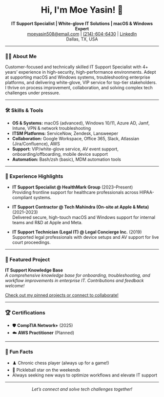 <!-- Moe Yasin's GitHub Profile README -->

<h1 align="center">Hi, I'm Moe Yasin! 👋</h1>
<p align="center">
  <b>IT Support Specialist | White-glove IT Solutions | macOS & Windows Expert</b><br>
  <a href="mailto:moeyasin508@email.com">moeyasin508@email.com</a> | 
  <a href="tel:2146046430">(214)-604-6430</a> | 
  <a href="https://www.linkedin.com/in/moe-yasin-b6280226a/">LinkedIn</a> <br>
  Dallas, TX, USA
</p>

---

### 👨‍💻 About Me

Customer-focused and technically skilled IT Support Specialist with 4+ years’ experience in high-security, high-performance environments. Adept at supporting macOS and Windows systems, troubleshooting enterprise platforms, and delivering white-glove, VIP service for top-tier stakeholders. I thrive on process improvement, collaboration, and solving complex tech challenges under pressure.

---

### 🛠️ Skills & Tools

- **OS & Systems:** macOS (advanced), Windows 10/11, Azure AD, Jamf, Intune, VPN & network troubleshooting
- **ITSM Platforms:** ServiceNow, Zendesk, Lansweeper
- **Collaboration:** Google Workspace, Office 365, Slack, Atlassian (Jira/Confluence), AWS
- **Support:** VIP/white-glove service, AV event support, onboarding/offboarding, mobile device support
- **Automation:** Bash/zsh (basic), MDM automation tools

---

### 💼 Experience Highlights

- **IT Support Specialist @ HealthMark Group** (2023–Present)<br>
  Providing frontline support for healthcare professionals across HIPAA-compliant systems.

- **IT Support Contractor @ Tech Mahindra (On-site at Apple & Meta)** (2021–2023)<br>
  Delivered secure, high-touch macOS and Windows support for internal teams and R&D at Apple and Meta.

- **IT Support Technician (Legal IT) @ Legal Concierge Inc.** (2019)<br>
  Supported legal professionals with device setups and AV support for live court proceedings.

---

### 📂 Featured Project

**IT Support Knowledge Base**  
_A comprehensive knowledge base for onboarding, troubleshooting, and workflow improvements in enterprise IT. Contributions and feedback welcome!_

[Check out my pinned projects or connect to collaborate!](https://github.com/moealiyasin?tab=repositories)

---

### 🏆 Certifications

- 🛡️ **CompTIA Network+** (2025)
- ☁️ **AWS Practitioner** (Planned)

---

### 🎯 Fun Facts

- ♟️ Chronic chess player (always up for a game!)
- 🏓 Pickleball star on the weekends
- Always seeking new ways to optimize workflows and elevate IT support

---

<p align="center">
  <em>Let’s connect and solve tech challenges together!</em>
</p>